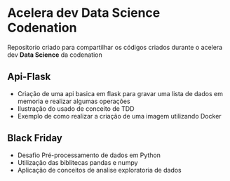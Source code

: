 # Acelera dev Data Science Codenation
Repositorio criado para compartilhar os códigos criados durante o acelera dev **Data Science** da codenation

## Api-Flask

* Criação de uma api basica em flask para gravar uma lista de dados em memoria e realizar algumas operações
* Ilustração do usado de conceito de TDD
* Exemplo de como realizar a criação de uma imagem utilizando Docker

## Black Friday

* Desafio Pré-processamento de dados em Python
* Utilização das biblitecas pandas e numpy
* Aplicação de conceitos de analise exploratoria de dados
